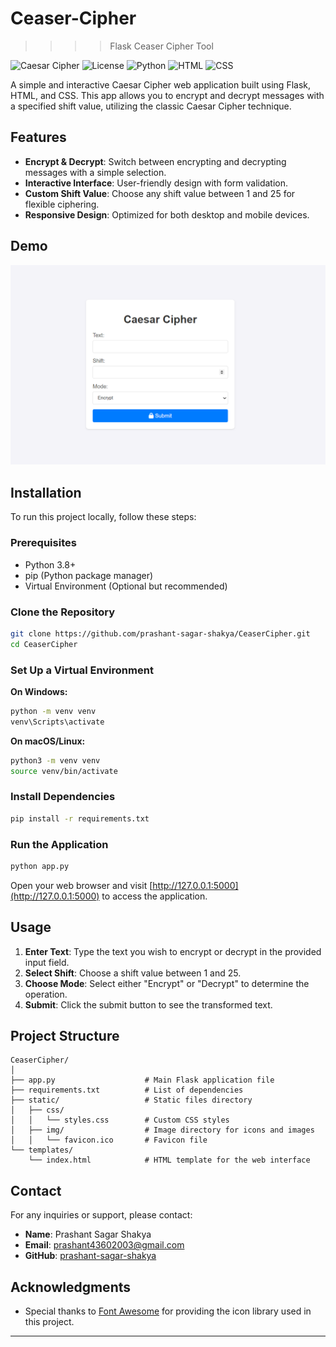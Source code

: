 # Ceaser-Cipher
>>>> Flask Ceaser Cipher Tool

![Caesar Cipher](https://img.shields.io/badge/Flask-2.3.2-blue.svg) ![License](https://img.shields.io/badge/license-MIT-green.svg) ![Python](https://img.shields.io/badge/Python-3.8%2B-blue.svg) ![HTML](https://img.shields.io/badge/HTML5-239120.svg?&logo=html5&logoColor=white) ![CSS](https://img.shields.io/badge/CSS3-%231572B6.svg?&logo=css3&logoColor=white)

A simple and interactive Caesar Cipher web application built using Flask, HTML, and CSS. This app allows you to encrypt and decrypt messages with a specified shift value, utilizing the classic Caesar Cipher technique.

## Features

- **Encrypt & Decrypt**: Switch between encrypting and decrypting messages with a simple selection.
- **Interactive Interface**: User-friendly design with form validation.
- **Custom Shift Value**: Choose any shift value between 1 and 25 for flexible ciphering.
- **Responsive Design**: Optimized for both desktop and mobile devices.
  
## Demo

![Image](img.png)

## Installation

To run this project locally, follow these steps:

### Prerequisites

- Python 3.8+
- pip (Python package manager)
- Virtual Environment (Optional but recommended)

### Clone the Repository

```bash
git clone https://github.com/prashant-sagar-shakya/CeaserCipher.git
cd CeaserCipher
```

### Set Up a Virtual Environment

**On Windows:**

```bash
python -m venv venv
venv\Scripts\activate
```

**On macOS/Linux:**

```bash
python3 -m venv venv
source venv/bin/activate
```

### Install Dependencies

```bash
pip install -r requirements.txt
```

### Run the Application

```bash
python app.py
```

Open your web browser and visit [http://127.0.0.1:5000](http://127.0.0.1:5000) to access the application.

## Usage

1. **Enter Text**: Type the text you wish to encrypt or decrypt in the provided input field.
2. **Select Shift**: Choose a shift value between 1 and 25.
3. **Choose Mode**: Select either "Encrypt" or "Decrypt" to determine the operation.
4. **Submit**: Click the submit button to see the transformed text.

## Project Structure

```
CeaserCipher/
│
├── app.py                    # Main Flask application file
├── requirements.txt          # List of dependencies
├── static/                   # Static files directory
│   ├── css/
│   │   └── styles.css        # Custom CSS styles
│   ├── img/                  # Image directory for icons and images
│   │   └── favicon.ico       # Favicon file
└── templates/
    └── index.html            # HTML template for the web interface
```

## Contact

For any inquiries or support, please contact:

- **Name**: Prashant Sagar Shakya
- **Email**: prashant43602003@gmail.com
- **GitHub**: [prashant-sagar-shakya](https://github.com/prashant-sagar-shakya)

## Acknowledgments

- Special thanks to [Font Awesome](https://fontawesome.com/) for providing the icon library used in this project.

---